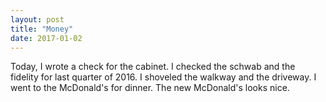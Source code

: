```yaml
---
layout: post
title: "Money"
date: 2017-01-02
---
```


Today, I wrote a check for the cabinet. I checked the schwab and the fidelity for last quarter of 2016. I shoveled the walkway and the driveway. I went to the McDonald's for dinner. The new McDonald's looks nice.
